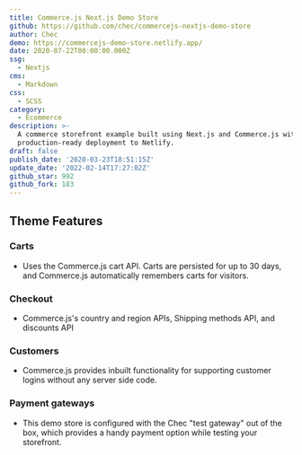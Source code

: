 ```yaml
---
title: Commerce.js Next.js Demo Store
github: https://github.com/chec/commercejs-nextjs-demo-store
author: Chec
demo: https://commercejs-demo-store.netlify.app/
date: 2020-07-22T00:00:00.000Z
ssg:
  - Nextjs
cms:
  - Markdown
css:
  - SCSS
category:
  - Ecommerce
description: >-
  A commerce storefront example built using Next.js and Commerce.js with
  production-ready deployment to Netlify.
draft: false
publish_date: '2020-03-23T18:51:15Z'
update_date: '2022-02-14T17:27:02Z'
github_star: 992
github_fork: 183
---
```

## Theme Features

### Carts

- Uses the Commerce.js cart API. Carts are persisted for up to 30 days, and Commerce.js automatically remembers carts for visitors.

### Checkout

- Commerce.js's country and region APIs, Shipping methods API, and discounts API

### Customers

- Commerce.js provides inbuilt functionality for supporting customer logins without any server side code.

### Payment gateways

- This demo store is configured with the Chec "test gateway" out of the box, which provides a handy payment option while testing your storefront.
